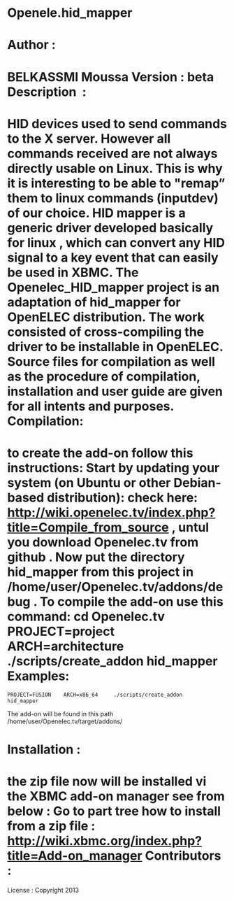 Openele.hid_mapper
==================
Author :
========
BELKASSMI Moussa
Version : beta
Description  :
==============
HID devices used to send commands to the X server. However all commands  received are not always directly usable on  Linux. This is why it is interesting to be able to "remap”  them to linux commands (inputdev) of our choice.
HID mapper is a generic driver developed basically for linux ,  which can convert any HID signal to a key event that can easily be used in XBMC. The Openelec_HID_mapper  project is an adaptation of hid_mapper for OpenELEC  distribution. The work consisted of cross-compiling the driver  to be installable in OpenELEC.  Source files for compilation as well as the procedure of compilation, installation and user guide are given for all intents and purposes.
Compilation:
============
to create the add-on follow this instructions:
Start by updating your system (on Ubuntu or other Debian-based distribution): check here: http://wiki.openelec.tv/index.php?title=Compile_from_source , untul you download Openelec.tv from github .
Now put the directory hid_mapper from this project  in /home/user/Openelec.tv/addons/debug .
To compile the add-on use this command: 
   cd Openelec.tv
	PROJECT=project ARCH=architecture    ./scripts/create_addon     hid_mapper
Examples:
=========
	PROJECT=FUSION    ARCH=x86_64     ./scripts/create_addon     hid_mapper


The add-on will be found in this path  /home/user/Openelec.tv/target/addons/

Installation  :
===============
the zip file now will be installed vi the XBMC add-on manager see from below :
Go to part tree how to install from a zip file : http://wiki.xbmc.org/index.php?title=Add-on_manager
Contributors :
==============
License : Copyright 2013
